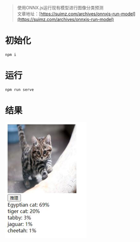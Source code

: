 > 使用ONNX.js运行现有模型进行图像分类预测  
> 文章地址：[https://suimz.com/archives/onnxjs-run-model](https://suimz.com/archives/onnxjs-run-model)

# 初始化
```
npm i
```

# 运行
```
npm run serve
```

# 结果

![预测结果](screenshot/predict_result.jpg)
